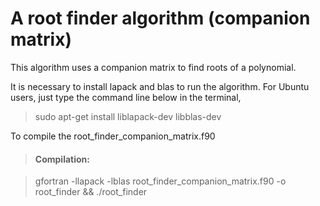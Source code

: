 # A root finder algorithm (companion matrix)

  This algorithm uses a companion matrix to find roots of a polynomial.

  It is necessary to install lapack and blas to run the algorithm. For Ubuntu users, just type
  the command line below in the terminal,

  > sudo apt-get install liblapack-dev libblas-dev


  To compile the root_finder_companion_matrix.f90

  > #### Compilation:

  > gfortran -llapack -lblas root_finder_companion_matrix.f90 -o root_finder && ./root_finder